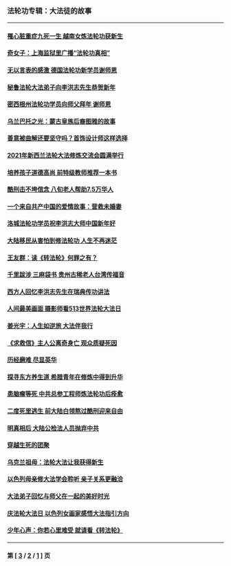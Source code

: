 ### 法轮功专辑：大法徒的故事
---
#### [罹心脏重症九死一生 越南女炼法轮功获新生](../../pages/nf1147481/n13732766.md?05210430) 
#### [奇女子：上海监狱里广播“法轮功真相”](../../pages/nf1147481/n13726443.md?05210430) 
#### [无以言表的感激 德国法轮功新学员谢师恩](../../pages/nf1147481/n13543790.md?05210430) 
#### [秘鲁法轮大法弟子向李洪志先生恭贺新年](../../pages/nf1147481/n13540182.md?05210430) 
#### [密西根州法轮功学员向师父拜年 谢师恩](../../pages/nf1147481/n13538183.md?05210430) 
#### [乌兰巴托之光：蒙古皇族后裔图雅的故事](../../pages/nf1147481/n13155759.md?05210430) 
#### [善意被曲解还要坚守吗？首饰设计师这样选择](../../pages/nf1147481/n13077575.md?05210430) 
#### [2021年新西兰法轮大法修炼交流会圆满举行](../../pages/nf1147481/n13033149.md?05210430) 
#### [培养孩子道德高尚 前特级教师推荐一本书](../../pages/nf1147481/n12938640.md?05210430) 
#### [酷刑击不垮信念 八旬老人帮助7.5万华人](../../pages/nf1147481/n12880712.md?05210430) 
#### [一个来自共产中国的爱情故事：营救未婚妻](../../pages/nf1147481/n12778386.md?05210430) 
#### [洛城法轮功学员祝李洪志大师中国新年好](../../pages/nf1147481/n12724685.md?05210430) 
#### [大陆移民从害怕到修法轮功 人生不再迷茫](../../pages/nf1147481/n12414325.md?05210430) 
#### [王友群：读《转法轮》何罪之有？](../../pages/nf1147481/n12408647.md?05210430) 
#### [千里跋涉 三麻袋书 贵州古稀老人台湾传福音](../../pages/nf1147481/n12198750.md?05210430) 
#### [西方人回忆李洪志先生在瑞典传功讲法](../../pages/nf1147481/n12099607.md?05210430) 
#### [人间最美画面 摄影师看513世界法轮大法日](../../pages/nf1147481/n12094118.md?05210430) 
#### [姜光宇：人生如逆旅 大法伴我行](../../pages/nf1147481/n12088664.md?05210430) 
#### [《求救信》主人公离奇身亡 观众质疑死因](../../pages/nf1147481/n11845215.md?05210430) 
#### [历经磨难 尽显英华](../../pages/nf1147481/n11723297.md?05210430) 
#### [探寻东方养生道 希腊青年在修炼中得到升华](../../pages/nf1147481/n11494502.md?05210430) 
#### [患脑瘤等死 中共总参工程师炼法轮功后痊愈](../../pages/nf1147481/n11466682.md?05210430) 
#### [二度死里逃生 前大陆白领熬过酷刑迎来自由](../../pages/nf1147481/n11368594.md?05210430) 
#### [明真相后 大陆公检法人员抛弃中共](../../pages/nf1147481/n11358618.md?05210430) 
#### [穿越生死的团聚](../../pages/nf1147481/n11258922.md?05210430) 
#### [乌克兰祖母：法轮大法让我获得新生](../../pages/nf1147481/n11269457.md?05210430) 
#### [以色列母亲修大法学会聆听 亲子关系更融洽](../../pages/nf1147481/n11268195.md?05210430) 
#### [大法弟子回忆与师父在一起的美好时光](../../pages/nf1147481/n11267759.md?05210430) 
#### [庆法轮大法日 以色列女画家感悟大法指引方向](../../pages/nf1147481/n11267735.md?05210430) 
#### [少年心声：你若心里难受 就请看《转法轮》](../../pages/nf1147481/n11267496.md?05210430) 

---
#### 第 [ [3](./3.md?05210430) / [2](./2.md?05210430) / [1](./1.md?05210430) ] 页
